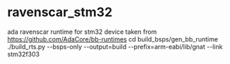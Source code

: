 # ravenscar_stm32
ada ravenscar runtime for stm32 device
taken from https://github.com/AdaCore/bb-runtimes
cd  build_bsps/gen_bb_runtime
./build_rts.py --bsps-only --output=build --prefix=arm-eabi/lib/gnat --link stm32f303
